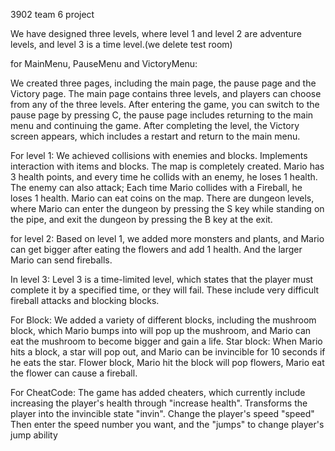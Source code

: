 3902 team 6 project


We have designed three levels, where level 1 and level 2 are adventure levels, and level 3 is a time level.(we delete test room)

for MainMenu, PauseMenu and VictoryMenu:

We created three pages, including the main page, the pause page and the Victory page. 
The main page contains three levels, and players can choose from any of the three levels. 
After entering the game, you can switch to the pause page by pressing C, the pause page includes returning to the main menu and continuing the game. 
After completing the level, the Victory screen appears, which includes a restart and return to the main menu.

For level 1:
We achieved collisions with enemies and blocks. Implements interaction with items and blocks. 
The map is completely created. Mario has 3 health points, and every time he collids with an enemy, he loses 1 health. 
The enemy can also attack; Each time Mario collides with a Fireball, he loses 1 health. Mario can eat coins on the map. 
There are dungeon levels, where Mario can enter the dungeon by pressing the S key while standing on the pipe, and exit the dungeon by pressing the B key at the exit.

for level 2:
Based on level 1, we added more monsters and plants, and Mario can get bigger after eating the flowers and add 1 health. 
And the larger Mario can send fireballs.

In level 3:
Level 3 is a time-limited level, which states that the player must complete it by a specified time, or they will fail. 
These include very difficult fireball attacks and blocking blocks.

For Block:
We added a variety of different blocks, including the mushroom block, which Mario bumps into will pop up the mushroom, 
and Mario can eat the mushroom to become bigger and gain a life. Star block: When Mario hits a block, a star will pop out, and Mario can be invincible for 10 seconds if he eats the star. 
Flower block, Mario hit the block will pop flowers, Mario eat the flower can cause a fireball.

For CheatCode:
The game has added cheaters, which currently include increasing the player's health through "increase health". 
Transforms the player into the invincible state "invin". Change the player's speed "speed"
Then enter the speed number you want, and the "jumps" to change player's jump ability
